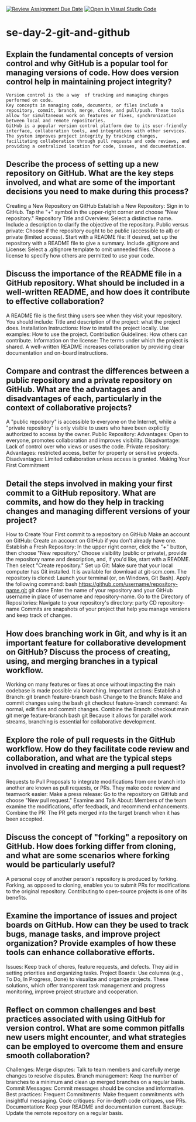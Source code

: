 [![Review Assignment Due Date](https://classroom.github.com/assets/deadline-readme-button-22041afd0340ce965d47ae6ef1cefeee28c7c493a6346c4f15d667ab976d596c.svg)](https://classroom.github.com/a/8wgCKhpZ)
[![Open in Visual Studio Code](https://classroom.github.com/assets/open-in-vscode-2e0aaae1b6195c2367325f4f02e2d04e9abb55f0b24a779b69b11b9e10269abc.svg)](https://classroom.github.com/online_ide?assignment_repo_id=18575424&assignment_repo_type=AssignmentRepo)
# se-day-2-git-and-github
## Explain the fundamental concepts of version control and why GitHub is a popular tool for managing versions of code. How does version control help in maintaining project integrity?

    Version control is the a way  of tracking and managing changes performed on code.
    Key concepts in managing code, documents, or files include a repository, commit, branch, merge, clone, and pull/push. These tools allow for simultaneous work on features or fixes, synchronization between local and remote repositories.
    GitHub is a popular version control platform due to its user-friendly interface, collaboration tools, and integrations with other services.
    The system improves project integrity by tracking changes, facilitating collaboration through pull requests and code reviews, and providing a centralized location for code, issues, and documentation.


## Describe the process of setting up a new repository on GitHub. What are the key steps involved, and what are some of the important decisions you need to make during this process?

Creating a New Repository on GitHub 
Establish a New Repository: 
Sign in to GitHub. 
Tap the "+" symbol in the upper-right corner and choose "New repository." 
Repository Title and Overview: 
Select a distinctive name. 
Include a description to clarify the objective of the repository. 
Public versus private: 
Choose if the repository ought to be public (accessible to all) or private (limited access). 
Start with a README file: 
If desired, set up the repository with a README file to give a summary. 
Include .gitignore and License: 
Select a .gitignore template to omit unneeded files. 
Choose a license to specify how others are permitted to use your code. 



## Discuss the importance of the README file in a GitHub repository. What should be included in a well-written README, and how does it contribute to effective collaboration?

  A README file is the first thing users see when they visit your repository. You should include: Title and description of the project: what the project does. Installation Instructions: How to install the project locally. Use examples: How to use the project. Contribution Guidelines: How others can contribute. Information on the license: The terms under which the project is shared. A well-written README increases collaboration by providing clear documentation and on-board instructions.

## Compare and contrast the differences between a public repository and a private repository on GitHub. What are the advantages and disadvantages of each, particularly in the context of collaborative projects?

   A "public repository" is accessible to everyone on the Internet, while a "private repository" is only visible to users who have been explicitly authorized to access by the owner. 
   Public Repository: 
   Advantages: Open to everyone, promotes collaboration and improves visibility. Disadvantage: Lack of control over who views or uses the code. 
   Private repository: 
   Advantages: restricted access, better for property or sensitive projects. Disadvantages: Limited collaboration unless access is granted. Making Your First Commitment 

## Detail the steps involved in making your first commit to a GitHub repository. What are commits, and how do they help in tracking changes and managing different versions of your project?

How to Create Your First  commit to a repository on GitHub
 Make an account on GitHub:
 Create an account on GitHub if you don't already have one.
 Establish a Fresh Repository:
 In the upper right corner, click the "+" button, then choose "New repository."
 Choose visibility (public or private), provide the repository name and description, and, if you'd like, start with a README.
 Then select "Create repository."
 Set up Git:
 Make sure that your local computer has Git installed.  It is available for download at git-scm.com.
 The repository is cloned:
 Launch your terminal (or, on Windows, Git Bash).
 Apply the following command:
 bash
 https://github.com/username/repository-name.git git clone
 Enter the name of your repository and your GitHub username in place of username and repository-name.
 Go to the Directory of Repositories:
 Navigate to your repository's directory:
 party
 CD repository-name
 Commits are snapshots of your project that help you manage versions and keep track of changes.
## How does branching work in Git, and why is it an important feature for collaborative development on GitHub? Discuss the process of creating, using, and merging branches in a typical workflow.

  Working on many features or fixes at once without impacting the main codebase is made possible via branching.  Important actions:
  Establish a Branch:
  git branch feature-branch bash
  Change to the Branch:
  Make and commit changes using the bash git checkout feature-branch command:
  As normal, edit files and commit changes.
  Combine the Branch:
  checkout main git merge feature-branch bash git
  Because it allows for parallel work streams, branching is essential for collaborative development.

## Explore the role of pull requests in the GitHub workflow. How do they facilitate code review and collaboration, and what are the typical steps involved in creating and merging a pull request?

  Requests to Pull
  Proposals to integrate modifications from one branch into another are known as pull requests, or PRs.  They make code review and teamwork easier:
  Make a press release:
  Go to the repository on GitHub and choose "New pull request."
  Examine and Talk About:
  Members of the team examine the modifications, offer feedback, and recommend enhancements.
  Combine the PR:
  The PR gets merged into the target branch when it has been accepted.

## Discuss the concept of "forking" a repository on GitHub. How does forking differ from cloning, and what are some scenarios where forking would be particularly useful?

  A personal copy of another person's repository is produced by forking.  Forking, as opposed to cloning, enables you to submit PRs for modifications to the original repository.  Contributing to open-source projects is one of its benefits.
## Examine the importance of issues and project boards on GitHub. How can they be used to track bugs, manage tasks, and improve project organization? Provide examples of how these tools can enhance collaborative efforts.

  Issues: Keep track of chores, feature requests, and defects.  They aid in setting priorities and organizing tasks.
  Project Boards: Use columns (e.g., To Do, In Progress, Done) to visualize and organize projects.
  These solutions, which offer transparent task management and progress monitoring, improve project structure and cooperation.

## Reflect on common challenges and best practices associated with using GitHub for version control. What are some common pitfalls new users might encounter, and what strategies can be employed to overcome them and ensure smooth collaboration?

  Challenges:
  Merge disputes: Talk to team members and carefully merge changes to resolve disputes.
  Branch management: Keep the number of branches to a minimum and clean up merged branches on a regular basis.
  Commit Messages: Commit messages should be concise and informative.
  Best practices:
  Frequent Commitments: Make frequent commitments with insightful messaging.
  Code critiques: For in-depth code critiques, use PRs.
  Documentation: Keep your README and documentation current.
  Backup: Update the remote repository on a regular basis.